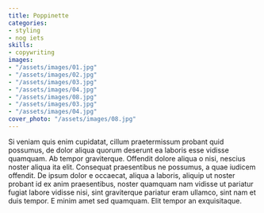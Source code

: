 ```yaml
---
title: Poppinette
categories:
- styling
- nog iets
skills:
- copywriting
images:
- "/assets/images/01.jpg"
- "/assets/images/02.jpg"
- "/assets/images/03.jpg"
- "/assets/images/04.jpg"
- "/assets/images/08.jpg"
- "/assets/images/03.jpg"
- "/assets/images/04.jpg"
cover_photo: "/assets/images/08.jpg"
---
```


Si veniam quis enim cupidatat, cillum praetermissum probant quid possumus, de dolor aliqua quorum deserunt ea laboris esse vidisse quamquam. Ab tempor graviterque. Offendit dolore aliqua o nisi, nescius noster aliqua ita elit. Consequat praesentibus ne possumus, a quae iudicem offendit. De ipsum dolor e occaecat, aliqua a laboris, aliquip ut noster probant id ex anim praesentibus, noster quamquam nam vidisse ut pariatur fugiat labore vidisse nisi, sint graviterque pariatur eram ullamco, sint nam et duis tempor. E minim amet sed quamquam. Elit tempor an exquisitaque.